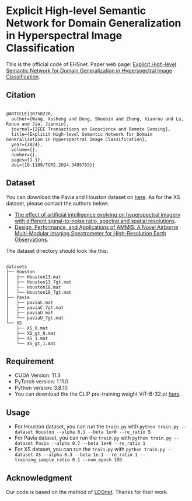 # Explicit High-level Semantic Network for Domain Generalization in Hyperspectral Image Classification

This is the official code of EHSnet. 
Paper web page: [Explicit High-level Semantic Network for Domain Generalization in Hyperspectral Image Classification](https://ieeexplore.ieee.org/document/10750220).

## Citation
```

@ARTICLE{10750220,
  author={Wang, Xusheng and Dong, Shoubin and Zheng, Xiaorou and Lu, Runuo and Jia, Jianxin},
  journal={IEEE Transactions on Geoscience and Remote Sensing}, 
  title={Explicit High-level Semantic Network for Domain Generalization in Hyperspectral Image Classification}, 
  year={2024},
  volume={},
  number={},
  pages={1-1},
  doi={10.1109/TGRS.2024.3495765}}
```

## Dataset
You can download the Pavia and Houston dataset on [here](https://github.com/YuxiangZhang-BIT/Data-CSHSI). 
As for the XS dataset, please contact the authors below:
* [The effect of artificial intelligence evolving on hyperspectral imagery with different signal-to-noise ratio, spectral and spatial resolutions](https://www.sciencedirect.com/science/article/pii/S0034425724003092). 
* [Design, Performance, and Applications of AMMIS: A Novel Airborne Multi-Modular Imaging Spectrometer for High-Resolution Earth Observations](https://www.sciencedirect.com/science/article/pii/S0034425724003092). 

The dataset directory should look like this:
```

datasets
├── Houston
│   ├── Houston13.mat
│   ├── Houston13_7gt.mat
│   ├── Houston18.mat
│   └── Houston18_7gt.mat
├── Pavia
│   ├── paviaC.mat
│   ├── paviaC_7gt.mat
│   ├── paviaU.mat
│   └── paviaU_7gt.mat
└── XS
    ├── XS_0.mat
    ├── XS_gt_0.mat
    ├── XS_1.mat
    └── XS_gt_1.mat
```
## Requirement
* CUDA Version: 11.3
* PyTorch version: 1.11.0
* Python version: 3.8.10
* You can download the the CLIP pre-training weight ViT-B-32\.pt [here](https://openaipublic.azureedge.net/clip/models/40d365715913c9da98579312b702a82c18be219cc2a73407c4526f58eba950af/ViT-B-32.pt).
## Usage
* For Houston dataset, you can run the `train.py` with `python train.py --dataset Houston --alpha 0.1 --beta 1e+0 --re_ratio 5`
* For Pavia dataset, you can run the `train.py` with `python train.py --dataset Pavia --alpha 0.7 --beta 1e+0 --re_ratio 1`
* For XS dataset, you can run the `train.py` with `python train.py --dataset XS --alpha 0.3 --beta 1e-1 --re_ratio 1 --training_sample_ratio 0.1 --num_epoch 100`

## Acknowledgment
 Our code is based on the method of [LDGnet](https://github.com/YuxiangZhang-BIT/IEEE_TGRS_LDGnet.git). Thanks for their work.

